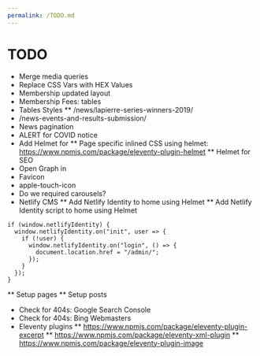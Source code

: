```yaml
---
permalink: /TODO.md
---
```


# TODO
* Merge media queries
* Replace CSS Vars with HEX Values
* Membership updated layout
* Membership Fees: tables
* Tables Styles
** /news/lapierre-series-winners-2019/
* /news-events-and-results-submission/
* News pagination
* ALERT for COVID notice
* Add Helmet for <head>
** Page specific inlined CSS using helmet: https://www.npmjs.com/package/eleventy-plugin-helmet
** Helmet for SEO
* Open Graph in <head>
* Favicon
* apple-touch-icon
* Do we required carousels?
* Netlify CMS
** Add Netlify Identity to home using Helmet <script async src="https://identity.netlify.com/v1/netlify-identity-widget.js"></script>
** Add Netlify Identity script to home using Helmet
```
if (window.netlifyIdentity) {
  window.netlifyIdentity.on("init", user => {
    if (!user) {
      window.netlifyIdentity.on("login", () => {
        document.location.href = "/admin/";
      });
    }
  });
}
```
** Setup pages
** Setup posts
* Check for 404s: Google Search Console
* Check for 404s: Bing Webmasters
* Eleventy plugins
** https://www.npmjs.com/package/eleventy-plugin-excerpt
** https://www.npmjs.com/package/eleventy-xml-plugin
** https://www.npmjs.com/package/eleventy-plugin-image
